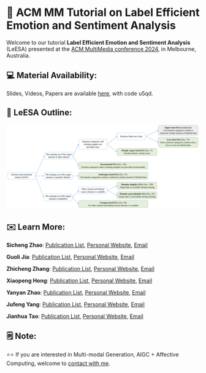 # 📖 ACM MM Tutorial on Label Efficient Emotion and Sentiment Analysis

Welcome to our tutorial **Label Efficient Emotion and Sentiment Analysis** (LeESA) presented at the [ACM MultiMedia conference 2024](https://2024.acmmm.org), in Melbourne, Australia.


## 💻 Material Availability: 
Slides, Videos, Papers are available [here](https://pan.baidu.com/s/1mGTCrQIjWUBIpXeA0sAm8A?pwd=u5qd), with code u5qd.

## 🔲 LeESA Outline:

![alt text](image.png)


## ✉️ Learn More:

**Sicheng Zhao**: [Publication List](https://scholar.google.cz/citations?user=LJiQRJIAAAAJ&hl=zh-CN&oi=ao), [Personal Website](https://www.bnrist.tsinghua.edu.cn/info/1091/3072.htm), [Email](schzhao@tsinghua.edu.cn)

**Guoli Jia**: [Publication List](https://scholar.google.cz/citations?user=A6V0JDAAAAAJ&hl=zh-CN), [Personal Website](https://exped1230.github.io), [Email](exped1230@gmail.com)

**Zhicheng Zhang**: [Publication List](https://scholar.google.cz/citations?hl=zh-CN&user=NcTLUzIAAAAJ), [Personal Website](https://zzcheng.top), [Email](gloryzzc6@sina.com)

**Xiaopeng Hong**: [Publication List](https://scholar.google.cz/citations?user=x3X-qysAAAAJ&hl=zh-CN&oi=ao), [Personal Website](https://hongxiaopeng.com), [Email](hongxiaopeng@hit.edu.cn)

**Yanyan Zhao**: [Publication List](https://scholar.google.cz/citations?hl=zh-CN&user=mEdfAYoAAAAJ), [Personal Website](http://homepage.hit.edu.cn/yanyan), [Email](yyzhao1983@126.com)

**Jufeng Yang**: [Publication List](https://scholar.google.cz/citations?hl=zh-CN&user=c5vDJv0AAAAJ), [Personal Website](https://cv.nankai.edu.cn), [Email](yangjufeng@nankai.edu.cn)

**Jianhua Tao**: [Publication List](https://dblp.org/pid/46/2916-1.html), [Personal Website](https://www.au.tsinghua.edu.cn/info/1080/3219.htm), [Email](jhtao@tsinghua.edu.cn)


## 🗒️ Note:

⭐️⭐️ If you are interested in Multi-modal Generation, AIGC + Affective Computing, welcome to [contact with me](exped1230@gmail.com).
